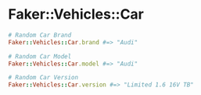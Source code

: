 # Faker::Vehicles::Car

```ruby
# Random Car Brand
Faker::Vehicles::Car.brand #=> "Audi"

# Random Car Model
Faker::Vehicles::Car.model #=> "Audi"

# Random Car Version
Faker::Vehicles::Car.version #=> "Limited 1.6 16V TB"
```

